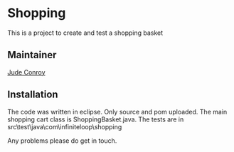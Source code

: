 # Shopping

 This is a project to create and test a shopping basket

  
Maintainer
------------

  [Jude Conroy](https://github.com/Jude-Conroy)


Installation
------------

The code was written in eclipse. Only source and pom uploaded. The main shopping cart class is ShoppingBasket.java. The tests are in src\test\java\com\infiniteloop\shopping

Any problems please do get in touch.
